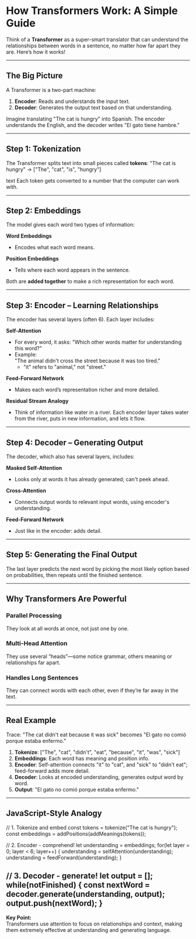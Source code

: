 # How Transformers Work: A Simple Guide

Think of a **Transformer** as a super-smart translator that can understand the relationships between words in a sentence, no matter how far apart they are. Here’s how it works!

---

## The Big Picture

A Transformer is a two-part machine:
1. **Encoder**: Reads and understands the input text.
2. **Decoder**: Generates the output text based on that understanding.

Imagine translating "The cat is hungry" into Spanish. The encoder understands the English, and the decoder writes "El gato tiene hambre."

---

## Step 1: Tokenization

The Transformer splits text into small pieces called **tokens**:
"The cat is hungry" → ["The", "cat", "is", "hungry"]

text
Each token gets converted to a number that the computer can work with.

---

## Step 2: Embeddings

The model gives each word two types of information:

**Word Embeddings**
- Encodes what each word means.

**Position Embeddings**
- Tells where each word appears in the sentence.

Both are **added together** to make a rich representation for each word.

---

## Step 3: Encoder – Learning Relationships

The encoder has several layers (often 6). Each layer includes:

**Self-Attention**
- For every word, it asks: "Which other words matter for understanding this word?"
- Example:  
  "The animal didn't cross the street because it was too tired."
    - "it" refers to "animal," not "street."

**Feed-Forward Network**
- Makes each word’s representation richer and more detailed.

**Residual Stream Analogy**
- Think of information like water in a river. Each encoder layer takes water from the river, puts in new information, and lets it flow.

---

## Step 4: Decoder – Generating Output

The decoder, which also has several layers, includes:

**Masked Self-Attention**
- Looks only at words it has already generated; can't peek ahead.

**Cross-Attention**
- Connects output words to relevant input words, using encoder's understanding.

**Feed-Forward Network**
- Just like in the encoder: adds detail.

---

## Step 5: Generating the Final Output

The last layer predicts the next word by picking the most likely option based on probabilities, then repeats until the finished sentence.

---

## Why Transformers Are Powerful

### Parallel Processing
They look at all words at once, not just one by one.

### Multi-Head Attention
They use several “heads”—some notice grammar, others meaning or relationships far apart.

### Handles Long Sentences
They can connect words with each other, even if they’re far away in the text.

---

## Real Example

Trace: "The cat didn't eat because it was sick" becomes "El gato no comió porque estaba enfermo."

1. **Tokenize**: ["The", "cat", "didn't", "eat", "because", "it", "was", "sick"]
2. **Embeddings**: Each word has meaning and position info.
3. **Encoder**: Self-attention connects "it" to "cat", and "sick" to "didn't eat"; feed-forward adds more detail.
4. **Decoder**: Looks at encoded understanding, generates output word by word.
5. **Output**: "El gato no comió porque estaba enfermo."

---

## JavaScript-Style Analogy

// 1. Tokenize and embed
const tokens = tokenize("The cat is hungry");
const embeddings = addPositions(addMeanings(tokens));

// 2. Encoder - comprehend!
let understanding = embeddings;
for(let layer = 0; layer < 6; layer++) {
understanding = selfAttention(understanding);
understanding = feedForward(understanding);
}

// 3. Decoder - generate!
let output = [];
while(notFinished) {
const nextWord = decoder.generate(understanding, output);
output.push(nextWord);
} 
---

**Key Point:**  
Transformers use attention to focus on relationships and context, making them extremely effective at understanding and generating language.

